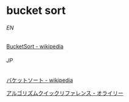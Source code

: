# bucket sort

###### EN

[BucketSort - wikipedia](https://en.wikipedia.org/wiki/Bucket_sort)

###### JP

[バケットソート - wikipedia](https://ja.wikipedia.org/wiki/%E3%83%90%E3%82%B1%E3%83%83%E3%83%88%E3%82%BD%E3%83%BC%E3%83%88)

[アルゴリズムクイックリファレンス - オライリー](https://www.oreilly.co.jp/books/9784873117850/)
